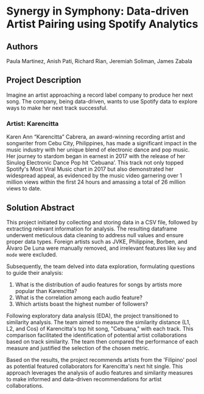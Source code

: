 # Synergy in Symphony: Data-driven Artist Pairing using Spotify Analytics

## Authors
Paula Martinez, Anish Pati, Richard Rian, Jeremiah Soliman, James Zabala

## Project Description
Imagine an artist approaching a record label company to produce her next song. The company, being data-driven, wants to use Spotify data to explore ways to make her next track successful.

### Artist: Karencitta
Karen Ann “Karencitta” Cabrera, an award-winning recording artist and songwriter from Cebu City, Philippines, has made a significant impact in the music industry with her unique blend of electronic dance and pop music. Her journey to stardom began in earnest in 2017 with the release of her Sinulog Electronic Dance Pop hit ‘Cebuana’. This track not only topped Spotify's Most Viral Music chart in 2017 but also demonstrated her widespread appeal, as evidenced by the music video garnering over 1 million views within the first 24 hours and amassing a total of 26 million views to date.

## Solution Abstract
This project initiated by collecting and storing data in a CSV file, followed by extracting relevant information for analysis. The resulting dataframe underwent meticulous data cleaning to address null values and ensure proper data types. Foreign artists such as JVKE, Philippine, Borben, and Ãlvaro De Luna were manually removed, and irrelevant features like `key` and `mode` were excluded.

Subsequently, the team delved into data exploration, formulating questions to guide their analysis:

1. What is the distribution of audio features for songs by artists more popular than Karencitta?
2. What is the correlation among each audio feature?
3. Which artists boast the highest number of followers?

Following exploratory data analysis (EDA), the project transitioned to similarity analysis. The team aimed to measure the similarity distance (L1, L2, and Cos) of Karencitta's top hit song, "Cebuana," with each track. This comparison facilitated the identification of potential artist collaborations based on track similarity. The team then compared the performance of each measure and justified the selection of the chosen metric.

Based on the results, the project recommends artists from the 'Filipino' pool as potential featured collaborators for Karencitta's next hit single. This approach leverages the analysis of audio features and similarity measures to make informed and data-driven recommendations for artist collaborations.
